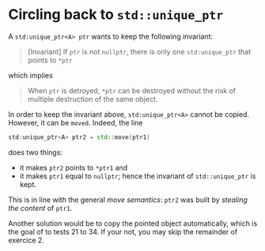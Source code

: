 Circling back to `std::unique_ptr`
=====================================


A `std:unique_ptr<A> ptr` wants to keep the following invariant:

> [Invariant] If `ptr` is not `nullptr`, there is only one `std:unique_ptr` that points to `*ptr`

which implies

> When `ptr` is detroyed, `*ptr` can be destroyed without the risk of multiple destruction of the same object. 


In order to keep the invariant above, `std:unique_ptr<A>` cannot be copied. However, it can be `moved`. 
Indeed, the line
```C++
std:unique_ptr<A> ptr2 = std::move(ptr1)
```
does two things:
- it makes `ptr2` points to `*ptr1` and 
- it makes `ptr1` equal to `nullptr`;
hence the invariant of `std::unique_ptr` is kept.


This is in line with the general *move semantics*: `ptr2` was built by *stealing the content* of `ptr1`.


Another solution would be to copy the pointed object automatically, which is the goal of to tests 21 to 34.
If your not, you may skip the remainder of exercice 2.
